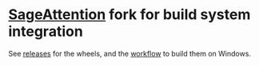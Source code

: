 # [SageAttention](https://github.com/thu-ml/SageAttention) fork for build system integration

See [releases](https://github.com/woct0rdho/SageAttention/releases) for the wheels, and the [workflow](https://github.com/woct0rdho/SageAttention/blob/main/.github/workflows/build-sageattn.yml) to build them on Windows.
